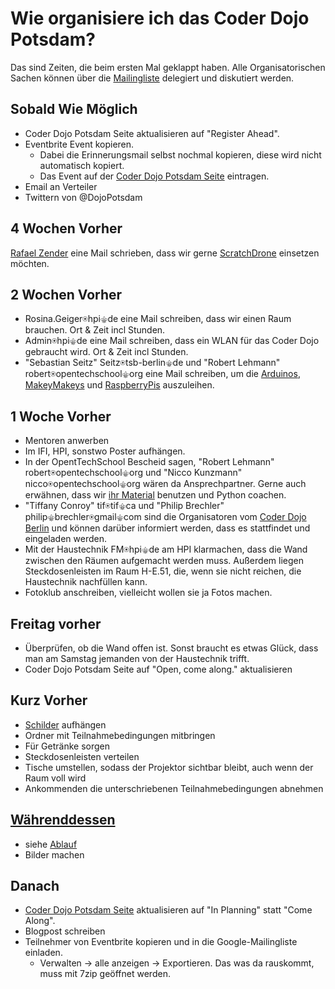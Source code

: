 Wie organisiere ich das Coder Dojo Potsdam?
===========================================

Das sind Zeiten, die beim ersten Mal geklappt haben.
Alle Organisatorischen Sachen können über die [Mailingliste](https://groups.google.com/forum/#!forum/coderdojopotsdam-discuss) delegiert und diskutiert werden. 

Sobald Wie Möglich
------------------

- Coder Dojo Potsdam Seite aktualisieren auf "Register Ahead".
- Eventbrite Event kopieren.
	- Dabei die Erinnerungsmail selbst nochmal kopieren, diese wird nicht automatisch kopiert.
	- Das Event auf der [Coder Dojo Potsdam Seite](https://zen.coderdojo.com/dojo/861) eintragen.
- Email an Verteiler
- Twittern von @DojoPotsdam


4 Wochen Vorher
---------------

[Rafael Zender](http://apache.cs.uni-potsdam.de/de/profs/ifi/mm/projekte/scratchdrone-1) eine Mail schrieben, dass wir gerne [ScratchDrone](http://apache.cs.uni-potsdam.de/de/profs/ifi/mm/projekte/scratchdrone-1) einsetzen möchten.

2 Wochen Vorher
---------------

- Rosina.Geiger⍟hpi⚜de eine Mail schreiben, dass wir einen Raum brauchen. Ort & Zeit incl Stunden.
- Admin⍟hpi⚜de eine Mail schreiben, dass ein WLAN für das Coder Dojo gebraucht wird. Ort & Zeit incl Stunden.
- "Sebastian Seitz" Seitz⍟tsb-berlin⚜de und "Robert Lehmann" robert⍟opentechschool⚜org eine Mail schreiben, um die [Arduinos](http://arduino.cc/), [MakeyMakeys](http://www.makeymakey.com/) und [RaspberryPis](http://www.raspberrypi.org/) auszuleihen.

1 Woche Vorher
--------------

- Mentoren anwerben
- Im IFI, HPI, sonstwo Poster aufhängen.
- In der OpentTechSchool Bescheid sagen, "Robert Lehmann" robert⍟opentechschool⚜org und "Nicco Kunzmann" nicco⍟opentechschool⚜org wären da Ansprechpartner. Gerne auch erwähnen, dass wir [ihr Material](http://www.opentechschool.org/material.html) benutzen und Python coachen.
- "Tiffany Conroy" tif⍟tif⚜ca und "Philip Brechler" philip⚜brechler⍟gmail⚜com sind die Organisatoren vom [Coder Dojo Berlin](https://zen.coderdojo.com/dojo/522) und können darüber informiert werden, dass es stattfindet und eingeladen werden.
- Mit der Haustechnik FM⍟hpi⚜de am HPI klarmachen, dass die Wand zwischen den Räumen aufgemacht werden muss. Außerdem liegen Steckdosenleisten im Raum H-E.51, die, wenn sie nicht reichen, die Haustechnik nachfüllen kann.
- Fotoklub anschreiben, vielleicht wollen sie ja Fotos machen.

Freitag vorher
--------------

- Überprüfen, ob die Wand offen ist. Sonst braucht es etwas Glück, dass man am Samstag jemanden von der Haustechnik trifft.
- Coder Dojo Potsdam Seite auf "Open, come along." aktualisieren

Kurz Vorher
-----------

- [Schilder](logo-02/schilder) aufhängen
- Ordner mit Teilnahmebedingungen mitbringen
- Für Getränke sorgen
- Steckdosenleisten verteilen
- Tische umstellen, sodass der Projektor sichtbar bleibt, auch wenn der Raum voll wird
- Ankommenden die unterschriebenen Teilnahmebedingungen abnehmen


[Währenddessen](Ablauf.md)
--------------------------
- siehe [Ablauf](Ablauf.md)
- Bilder machen

Danach
------

- [Coder Dojo Potsdam Seite](https://zen.coderdojo.com/dojo/861) aktualisieren auf "In Planning" statt "Come Along".
- Blogpost schreiben
- Teilnehmer von Eventbrite kopieren und in die Google-Mailingliste einladen.
	- Verwalten -> alle anzeigen -> Exportieren. Das was da rauskommt, muss mit 7zip geöffnet werden.